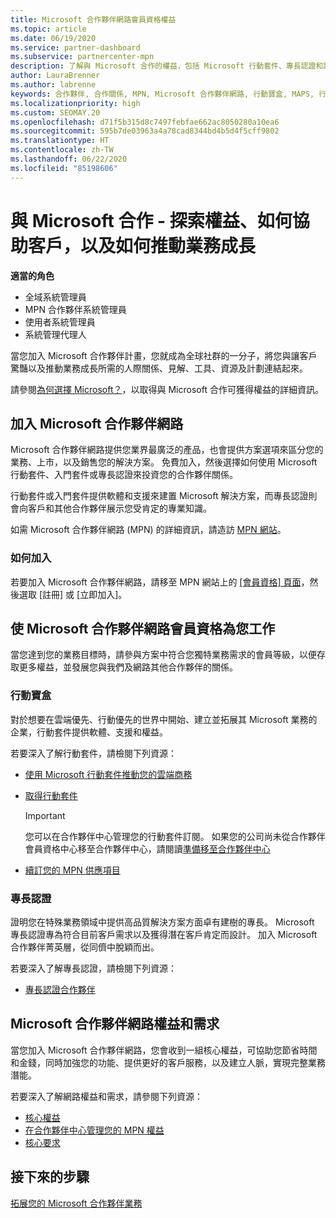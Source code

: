```yaml
---
title: Microsoft 合作夥伴網路會員資格權益
ms.topic: article
ms.date: 06/19/2020
ms.service: partner-dashboard
ms.subservice: partnercenter-mpn
description: 了解與 Microsoft 合作的權益，包括 Microsoft 行動套件、專長認證和計畫選項，可讓您的產品上市並銷售您的解決方案。
author: LauraBrenner
ms.author: labrenne
keywords: 合作夥伴, 合作關係, MPN, Microsoft 合作夥伴網路, 行動寶盒, MAPS, 行動寶盒訂閱, 權益, MPN 權益, 會員資格, 銀級, 金級, 專長認證
ms.localizationpriority: high
ms.custom: SEOMAY.20
ms.openlocfilehash: d71f5b315d8c7497febfae662ac8050280a10ea6
ms.sourcegitcommit: 595b7de03963a4a78cad8344bd4b5d4f5cff9802
ms.translationtype: HT
ms.contentlocale: zh-TW
ms.lasthandoff: 06/22/2020
ms.locfileid: "85198606"
---
```

# <a name="partner-with-microsoft---discover-benefits-how-to-help-customers--how-to-drive-business-growth"></a>與 Microsoft 合作 - 探索權益、如何協助客戶，以及如何推動業務成長

**適當的角色**

- 全域系統管理員
- MPN 合作夥伴系統管理員
- 使用者系統管理員
- 系統管理代理人

當您加入 Microsoft 合作夥伴計畫，您就成為全球社群的一分子，將您與讓客戶驚豔以及推動業務成長所需的人際關係、見解、工具、資源及計劃連結起來。

請參閱[為何選擇 Microsoft？](https://partner.microsoft.com/business-opportunities/why-microsoft)，以取得與 Microsoft 合作可獲得權益的詳細資訊。

## <a name="join-the-microsoft-partner-network"></a>加入 Microsoft 合作夥伴網路

Microsoft 合作夥伴網路提供您業界最廣泛的產品，也會提供方案選項來區分您的業務、上市，以及銷售您的解決方案。 免費加入，然後選擇如何使用 Microsoft 行動套件、入門套件或專長認證來投資您的合作夥伴關係。

行動套件或入門套件提供軟體和支援來建置 Microsoft 解決方案，而專長認證則會向客戶和其他合作夥伴展示您受肯定的專業知識。

如需 Microsoft 合作夥伴網路 (MPN) 的詳細資訊，請造訪 [MPN 網站](https://partner.microsoft.com/commercial)。

### <a name="how-to-join"></a>如何加入

若要加入 Microsoft 合作夥伴網路，請移至 MPN 網站上的 [[會員資格] 頁面](https://partner.microsoft.com/membership)，然後選取 [註冊] 或 [立即加入]。

## <a name="make-the-microsoft-partner-network-membership-work-for-you"></a>使 Microsoft 合作夥伴網路會員資格為您工作

當您達到您的業務目標時，請參與方案中符合您獨特業務需求的會員等級，以便存取更多權益，並發展您與我們及網路其他合作夥伴的關係。

### <a name="action-pack"></a>行動寶盒

對於想要在雲端優先、行動優先的世界中開始、建立並拓展其 Microsoft 業務的企業，行動套件提供軟體、支援和權益。

若要深入了解行動套件，請檢閱下列資源：

- [使用 Microsoft 行動套件推動您的雲端商務](https://partner.microsoft.com/membership/action-pack)

- [取得行動套件](mpn-get-action-pack.md)
  
    >[!IMPORTANT]
    >您可以在合作夥伴中心管理您的行動套件訂閱。 如果您的公司尚未從合作夥伴會員資格中心移至合作夥伴中心，請閱讀[準備移至合作夥伴中心](prepare-pmc-pc-migration.md)  

- [續訂您的 MPN 供應項目](renew-mpn-offers.md)

### <a name="competencies"></a>專長認證

證明您在特殊業務領域中提供高品質解決方案方面卓有建樹的專長。 Microsoft 專長認證專為符合目前客戶需求以及獲得潛在客戶肯定而設計。 加入 Microsoft 合作夥伴菁英層，從同儕中脫穎而出。

若要深入了解專長認證，請檢閱下列資源：

- [專長認證合作夥伴](https://partner.microsoft.com/membership/competencies)

## <a name="microsoft-partner-network-benefits-and-requirements"></a>Microsoft 合作夥伴網路權益和需求

當您加入 Microsoft 合作夥伴網路，您會收到一組核心權益，可協助您節省時間和金錢，同時加強您的功能、提供更好的客戶服務，以及建立人脈，實現完整業務潛能。

若要深入了解網路權益和需求，請參閱下列資源：

- [核心權益](https://partner.microsoft.com/membership/core-benefits#simple-tab-content-1)
- [在合作夥伴中心管理您的 MPN 權益](manage-your-partner-network-benefits.md)
- [核心要求](https://partner.microsoft.com/membership/core-benefits#simple-tab-content-2)

## <a name="next-steps"></a>接下來的步驟

[拓展您的 Microsoft 合作夥伴業務](grow-your-business.md)

